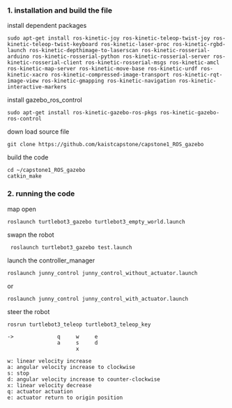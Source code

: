 ### 1. installation and build the file

install dependent packages
```
sudo apt-get install ros-kinetic-joy ros-kinetic-teleop-twist-joy ros-kinetic-teleop-twist-keyboard ros-kinetic-laser-proc ros-kinetic-rgbd-launch ros-kinetic-depthimage-to-laserscan ros-kinetic-rosserial-arduino ros-kinetic-rosserial-python ros-kinetic-rosserial-server ros-kinetic-rosserial-client ros-kinetic-rosserial-msgs ros-kinetic-amcl ros-kinetic-map-server ros-kinetic-move-base ros-kinetic-urdf ros-kinetic-xacro ros-kinetic-compressed-image-transport ros-kinetic-rqt-image-view ros-kinetic-gmapping ros-kinetic-navigation ros-kinetic-interactive-markers
```

install gazebo_ros_control
```
sudo apt-get install ros-kinetic-gazebo-ros-pkgs ros-kinetic-gazebo-ros-control
```
down load source file
```
git clone https://github.com/kaistcapstone/capstone1_ROS_gazebo
```
build the code
```
cd ~/capstone1_ROS_gazebo
catkin_make
```


### 2. running the code

map open
```
roslaunch turtlebot3_gazebo turtlebot3_empty_world.launch
```
swapn the robot
```
 roslaunch turtlebot3_gazebo test.launch
```
launch the controller_manager
```
roslaunch junny_control junny_control_without_actuator.launch
```
or
```
roslaunch junny_control junny_control_with_actuator.launch
```
steer the robot
```
rosrun turtlebot3_teleop turtlebot3_teleop_key
```

```
->              q     w     e
                a     s     d
                      x
```
```
w: linear velocity increase
a: angular velocity increase to clockwise
s: stop
d: angular velocity increase to counter-clockwise
x: linear velocity decrease
q: actuator actuation
e: actuator return to origin position
```
